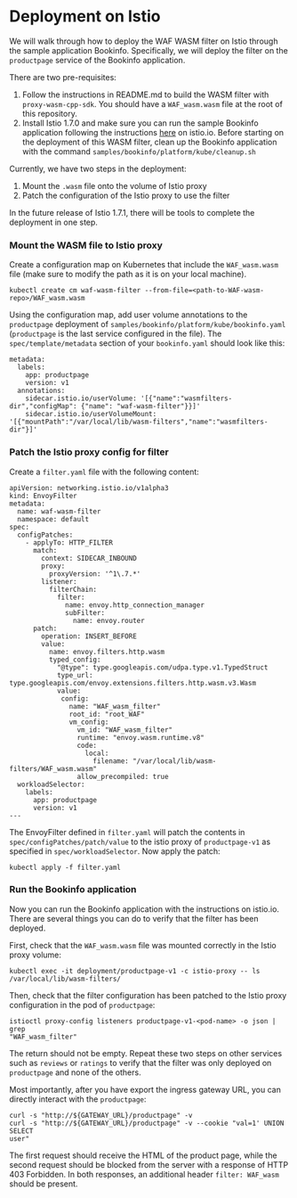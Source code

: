 # Deployment on Istio

We will walk through how to deploy the WAF WASM filter on Istio through the
sample application Bookinfo. Specifically, we will deploy the filter on the
`productpage` service of the Bookinfo application.

There are two pre-requisites:
1. Follow the instructions in README.md to build the
   WASM filter with `proxy-wasm-cpp-sdk`. You should have a
   `WAF_wasm.wasm` file at the root of this repository.
2. Install Istio 1.7.0 and make sure you can run the sample Bookinfo
   application following the instructions
   [here](https://istio.io/latest/docs/setup/getting-started/) on istio.io.
   Before starting on the deployment of this WASM filter, clean up the Bookinfo
   application with the command ```samples/bookinfo/platform/kube/cleanup.sh```

Currently, we have two steps in the deployment: 
1. Mount the `.wasm` file onto
the volume of Istio proxy 
2. Patch the configuration of the Istio proxy to use
the filter

In the future release of Istio 1.7.1, there will be tools to complete the
deployment in one step.

### Mount the WASM file to Istio proxy
Create a configuration map on Kubernetes that include the `WAF_wasm.wasm` file (make sure to
modify the path as it is on your local machine).
```
kubectl create cm waf-wasm-filter --from-file=<path-to-WAF-wasm-repo>/WAF_wasm.wasm
```
Using the configuration map, add user volume annotations to the `productpage` deployment of
`samples/bookinfo/platform/kube/bookinfo.yaml` (`productpage` is the last service
configured in the file). The `spec/template/metadata` section of your
`bookinfo.yaml` should look like this:
```
metadata:
  labels:
    app: productpage
    version: v1
  annotations:
    sidecar.istio.io/userVolume: '[{"name":"wasmfilters-dir","configMap": {"name": "waf-wasm-filter"}}]'
    sidecar.istio.io/userVolumeMount: '[{"mountPath":"/var/local/lib/wasm-filters","name":"wasmfilters-dir"}]'
```

### Patch the Istio proxy config for filter
Create a `filter.yaml` file with the following content:
```
apiVersion: networking.istio.io/v1alpha3
kind: EnvoyFilter
metadata:
  name: waf-wasm-filter
  namespace: default
spec:
  configPatches:
    - applyTo: HTTP_FILTER
      match:
        context: SIDECAR_INBOUND
        proxy:
          proxyVersion: '^1\.7.*'
        listener:
          filterChain:
            filter:
              name: envoy.http_connection_manager
              subFilter:
                name: envoy.router
      patch:
        operation: INSERT_BEFORE
        value:
          name: envoy.filters.http.wasm
          typed_config:
            "@type": type.googleapis.com/udpa.type.v1.TypedStruct
            type_url: type.googleapis.com/envoy.extensions.filters.http.wasm.v3.Wasm
            value:
             config:
               name: "WAF_wasm_filter"
               root_id: "root_WAF"
               vm_config:
                 vm_id: "WAF_wasm_filter"
                 runtime: "envoy.wasm.runtime.v8"
                 code:
                   local:
                     filename: "/var/local/lib/wasm-filters/WAF_wasm.wasm"
                 allow_precompiled: true
  workloadSelector:
    labels:
      app: productpage
      version: v1
---
```
The EnvoyFilter defined in `filter.yaml` will patch the contents in
`spec/configPatches/patch/value` to the istio proxy of `productpage-v1` as
specified in `spec/workloadSelector`. Now apply the patch:
```
kubectl apply -f filter.yaml
```

### Run the Bookinfo application
Now you can run the Bookinfo application with the instructions on istio.io.
There are several things you can do to verify that the filter has been deployed.

First, check that the `WAF_wasm.wasm` file was mounted correctly in the Istio
proxy volume:
```
kubectl exec -it deployment/productpage-v1 -c istio-proxy -- ls
/var/local/lib/wasm-filters/
```
Then, check that the filter configuration has been patched to the Istio proxy configuration in the pod of `productpage`:
```
istioctl proxy-config listeners productpage-v1-<pod-name> -o json | grep
"WAF_wasm_filter"
```
The return should not be empty. Repeat these two steps on other services such as
`reviews` or `ratings` to verify that the filter was only deployed on
`productpage` and none of the others.

Most importantly, after you have export the ingress gateway URL, you can
directly interact with the `productpage`:
```
curl -s "http://${GATEWAY_URL}/productpage" -v
curl -s "http://${GATEWAY_URL}/productpage" -v --cookie "val=1' UNION SELECT
user"
```
The first request should receive the HTML of the product page, while the
second request should be blocked from the server with a response of HTTP 403
Forbidden. In both responses, an additional header `filter: WAF_wasm` should be
present.
